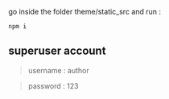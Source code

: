 go inside the folder theme/static_src and run :
```
npm i
```

## superuser account

> username : author

> password : 123


